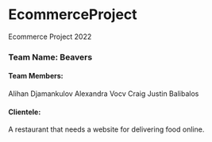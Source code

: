 # EcommerceProject
Ecommerce Project 2022

### Team Name: Beavers

#### Team Members:
Alihan Djamankulov
Alexandra Vocv
Craig Justin Balibalos

#### Clientele: 
A restaurant that needs a website for delivering food online.
